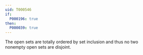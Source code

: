 ```yaml
---
uid: T000546
if:
  P000196: true
then:
  P000039: true
---
```


The open sets are totally ordered by set inclusion and thus no two nonempty open sets are disjoint.
